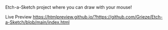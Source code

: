 Etch-a-Sketch project where you can draw with your mouse!

Live Preview https://htmlpreview.github.io/?https://github.com/Grieze/Etch-a-Sketch/blob/main/index.html
